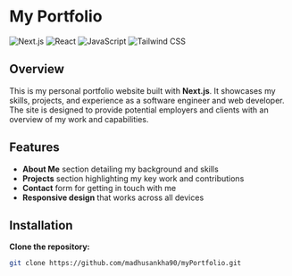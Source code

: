 # My Portfolio

![Next.js](https://img.shields.io/badge/Next.js-000000?style=for-the-badge&logo=nextdotjs&logoColor=white)
![React](https://img.shields.io/badge/React-20232A?style=for-the-badge&logo=react&logoColor=61DAFB)
![JavaScript](https://img.shields.io/badge/JavaScript-F7DF1E?style=for-the-badge&logo=javascript&logoColor=black)
![Tailwind CSS](https://img.shields.io/badge/Tailwind_CSS-38B2AC?style=for-the-badge&logo=tailwind-css&logoColor=white)

## Overview

This is my personal portfolio website built with **Next.js**. It showcases my skills, projects, and experience as a software engineer and web developer. The site is designed to provide potential employers and clients with an overview of my work and capabilities.

## Features

- **About Me** section detailing my background and skills
- **Projects** section highlighting my key work and contributions
- **Contact** form for getting in touch with me
- **Responsive design** that works across all devices

## Installation

 **Clone the repository:**

   ```bash
   git clone https://github.com/madhusankha90/myPortfolio.git
  
